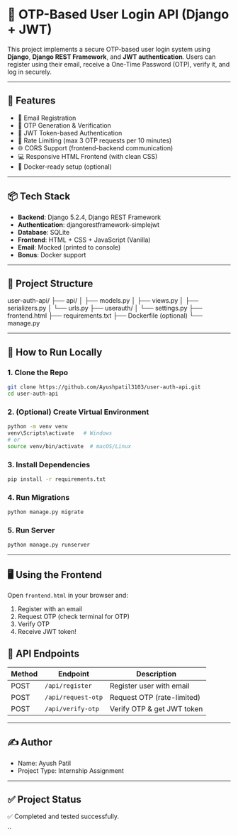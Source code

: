 


# 🔐 OTP-Based User Login API (Django + JWT)

This project implements a secure OTP-based user login system using **Django**, **Django REST Framework**, and **JWT authentication**. Users can register using their email, receive a One-Time Password (OTP), verify it, and log in securely.

---

## 🚀 Features

- 📧 Email Registration
- 🔢 OTP Generation & Verification
- 🔐 JWT Token-based Authentication
- 🧪 Rate Limiting (max 3 OTP requests per 10 minutes)
- 🌐 CORS Support (frontend-backend communication)
- 💻 Responsive HTML Frontend (with clean CSS)
- 🐳 Docker-ready setup (optional)

---

## 📦 Tech Stack

- **Backend**: Django 5.2.4, Django REST Framework
- **Authentication**: djangorestframework-simplejwt
- **Database**: SQLite
- **Frontend**: HTML + CSS + JavaScript (Vanilla)
- **Email**: Mocked (printed to console)
- **Bonus**: Docker support

---

## 📁 Project Structure

user-auth-api/
├── api/
│   ├── models.py
│   ├── views.py
│   ├── serializers.py
│   └── urls.py
├── userauth/
│   └── settings.py
├── frontend.html
├── requirements.txt
├── Dockerfile (optional)
└── manage.py



---

## 🔧 How to Run Locally

### 1. Clone the Repo

```bash
git clone https://github.com/Ayushpatil3103/user-auth-api.git
cd user-auth-api
````

### 2. (Optional) Create Virtual Environment

```bash
python -m venv venv
venv\Scripts\activate   # Windows
# or
source venv/bin/activate  # macOS/Linux
```

### 3. Install Dependencies

```bash
pip install -r requirements.txt
```

### 4. Run Migrations

```bash
python manage.py migrate
```

### 5. Run Server

```bash
python manage.py runserver
```

---

## 🖥️ Using the Frontend

Open `frontend.html` in your browser and:

1. Register with an email
2. Request OTP (check terminal for OTP)
3. Verify OTP
4. Receive JWT token!



## 📡 API Endpoints

| Method | Endpoint           | Description                |
| ------ | ------------------ | -------------------------- |
| POST   | `/api/register`    | Register user with email   |
| POST   | `/api/request-otp` | Request OTP (rate-limited) |
| POST   | `/api/verify-otp`  | Verify OTP & get JWT token |

---

## ✍️ Author

* Name: Ayush Patil
* Project Type: Internship Assignment


---

## ✅ Project Status

✅ Completed and tested successfully.

``
